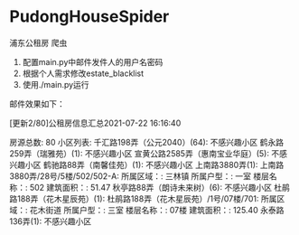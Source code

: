 # PudongHouseSpider
浦东公租房 爬虫

1. 配置main.py中邮件发件人的用户名密码
2. 根据个人需求修改estate_blacklist
3. 使用./main.py运行


邮件效果如下：

[更新2/80]公租房信息汇总2021-07-22 16:16:40

房源总数: 80
小区列表:
    千汇路198弄（公元2040）(64): 不感兴趣小区
    鹤永路259弄（瑞雅苑）(1): 不感兴趣小区
    宣黄公路2585弄（惠南宝业华庭）(5): 不感兴趣小区
    鹤驰路88弄（南馨佳苑）(1): 不感兴趣小区
    上南路3880弄(1):
        上南路3880弄/28号/5楼/502/502-A:
            所属区域：: 三林镇
            所属户型：: 一室
            楼层名称：: 502
            建筑面积：: 51.47
    秋亭路88弄（朗诗未来树）(6): 不感兴趣小区
    杜鹃路188弄（花木星辰苑）(1):
        杜鹃路188弄（花木星辰苑）/1号/07楼/701:
            所属区域：: 花木街道
            所属户型：: 三室
            楼层名称：: 07楼
            建筑面积：: 125.40
    永泰路136弄(1): 不感兴趣小区
